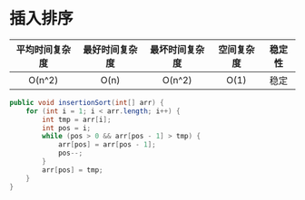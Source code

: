 # 插入排序

| 平均时间复杂度 | 最好时间复杂度 | 最坏时间复杂度 | 空间复杂度 | 稳定性 |
| :------------: | :------------: | :------------: | :--------: | :----: |
|     O(n^2)     |      O(n)      |     O(n^2)     |    O(1)    |  稳定  |

```java
public void insertionSort(int[] arr) {
    for (int i = 1; i < arr.length; i++) {
        int tmp = arr[i];
        int pos = i;
        while (pos > 0 && arr[pos - 1] > tmp) {
            arr[pos] = arr[pos - 1];
            pos--;
        }
        arr[pos] = tmp;
    }
}
```

